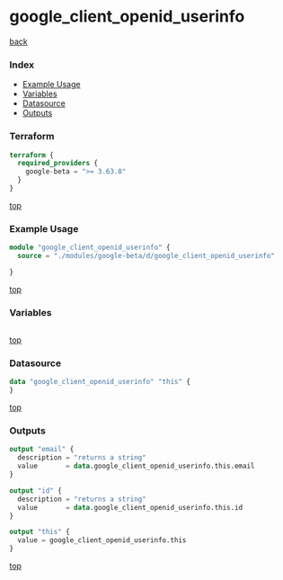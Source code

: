 # google_client_openid_userinfo

[back](../google-beta.md)

### Index

- [Example Usage](#example-usage)
- [Variables](#variables)
- [Datasource](#datasource)
- [Outputs](#outputs)

### Terraform

```terraform
terraform {
  required_providers {
    google-beta = ">= 3.63.0"
  }
}
```

[top](#index)

### Example Usage

```terraform
module "google_client_openid_userinfo" {
  source = "./modules/google-beta/d/google_client_openid_userinfo"

}
```

[top](#index)

### Variables

```terraform
```

[top](#index)

### Datasource

```terraform
data "google_client_openid_userinfo" "this" {
}
```

[top](#index)

### Outputs

```terraform
output "email" {
  description = "returns a string"
  value       = data.google_client_openid_userinfo.this.email
}

output "id" {
  description = "returns a string"
  value       = data.google_client_openid_userinfo.this.id
}

output "this" {
  value = google_client_openid_userinfo.this
}
```

[top](#index)